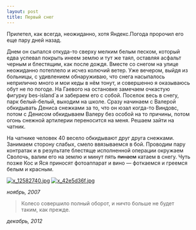```yaml
---
layout: post
title: Первый снег
---
```


Прилетел, как всегда, неожиданно, хотя Яндекс.Погода пророчил его еще пару дней назад.

Днем он сыпался откуда-то сверху мелким белым песком, который едва успевал покрыть инеем землю и тут же таял, оставляя асфальт черным и блестящим, как после дождя. Вместе со снегом на улице неожиданно потеплело и исчез колючий ветер. Уже вечером, выйдя из больницы, с удивлением обнаруживаю, что снега насыпалось неприлично много и мои кеды в нём тонут, и совершенно я оказываюсь обут не по погоде. На Гаевого на остановке замечаем очкастую фигурку bes-island`a и забераем его с собой. Поселок весь в снегу, парк белый-белый, выходим на школе. Сразу начинаем с Валерой обкидывать Дениса снежками за то, что он юзал когда-то Виндовс, потом с Денисом обкидываем Валеру без особой на то причины, потом огонь снежной артилерии переносится на меня. Решаем зайти на чатник.

На чатнике человек 40 весело обкидывают друг друга снежками. Занимаем сторону слабых, смело ввязываемся в бой. Проводим пару контратак и в результате блестяще исполненной операции окружаем Сволочь, валим его на землю и минут пять <s>пинаем</s> катаем в снегу. Чуть позже Кос и Яся приносят фотоаппарат и вино — фоткаемся и греемся белым и красным.

<a href="http://pic.lg.ua/s/Urwu0"><img src="http://pic.lg.ua/x/1/252d5f/sm_9e56c216.jpg" alt="x_12582740.jpg"></a>
<a href="http://pic.lg.ua/s/uGsNJ"><img src="http://pic.lg.ua/x/1/65b9c5/sm_306a0706.jpg" alt="x_42e5d36f.jpg"></a>

*ноябрь, 2007*

> Колесо совершило полный оборот, и ничто больше не будет таким, как прежде.

*декабрь, 2012*
